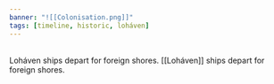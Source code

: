```yaml
---
banner: "![[Colonisation.png]]"
tags: [timeline, historic, loháven]
---
```

<span  
class='ob-timelines'  
data-date='1290-0-0'  
data-title='Colinisation begins'  
data-class='orange'  
data-img = 'Images/Colonisation.png'  
data-type='range'>  
Loháven ships depart for foreign shores. 
</span>
[[Loháven]] ships depart for foreign shores. 
